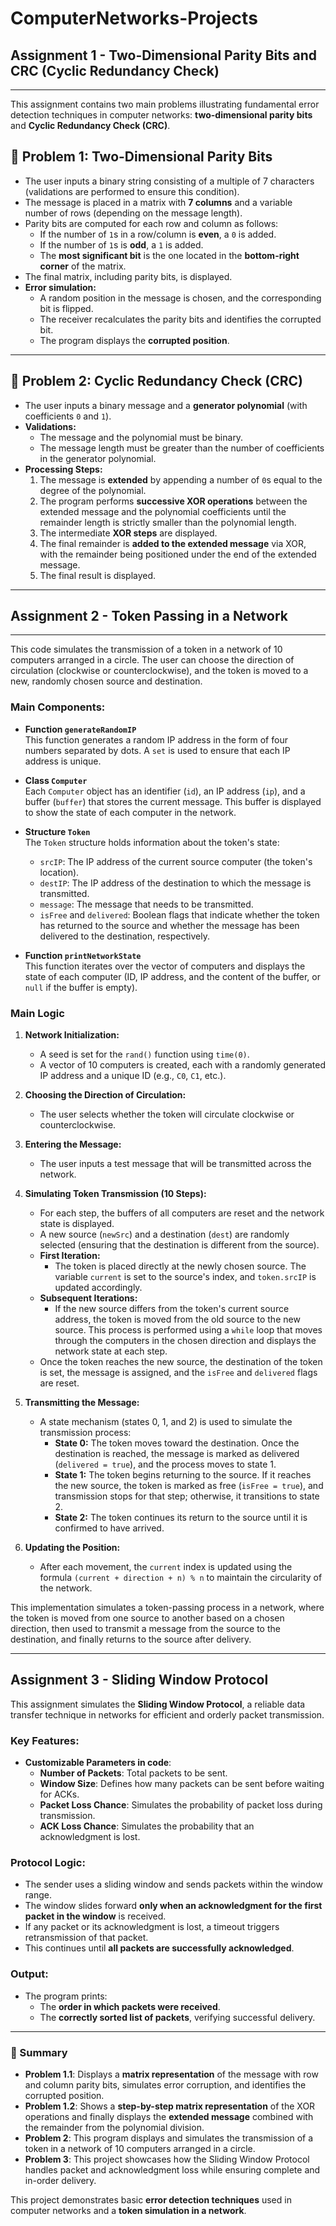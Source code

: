 # ComputerNetworks-Projects

## Assignment 1 - Two-Dimensional Parity Bits and CRC (Cyclic Redundancy Check)
---
This assignment contains two main problems illustrating fundamental error detection techniques in computer networks: **two-dimensional parity bits** and **Cyclic Redundancy Check (CRC)**.


## 🔹 Problem 1: Two-Dimensional Parity Bits

- The user inputs a binary string consisting of a multiple of 7 characters (validations are performed to ensure this condition).
- The message is placed in a matrix with **7 columns** and a variable number of rows (depending on the message length).
- Parity bits are computed for each row and column as follows:
  - If the number of `1`s in a row/column is **even**, a `0` is added.
  - If the number of `1`s is **odd**, a `1` is added.
  - The **most significant bit** is the one located in the **bottom-right corner** of the matrix.
- The final matrix, including parity bits, is displayed.
- **Error simulation:**  
  - A random position in the message is chosen, and the corresponding bit is flipped.
  - The receiver recalculates the parity bits and identifies the corrupted bit.
  - The program displays the **corrupted position**.

---

## 🔹 Problem 2: Cyclic Redundancy Check (CRC)

- The user inputs a binary message and a **generator polynomial** (with coefficients `0` and `1`).
- **Validations:**  
  - The message and the polynomial must be binary.
  - The message length must be greater than the number of coefficients in the generator polynomial.
- **Processing Steps:**  
  1. The message is **extended** by appending a number of `0`s equal to the degree of the polynomial.
  2. The program performs **successive XOR operations** between the extended message and the polynomial coefficients until the remainder length is strictly smaller than the polynomial length.
  3. The intermediate **XOR steps** are displayed.
  4. The final remainder is **added to the extended message** via XOR, with the remainder being positioned under the end of the extended message.
  5. The final result is displayed.

---

## Assignment 2 - Token Passing in a Network
---
This code simulates the transmission of a token in a network of 10 computers arranged in a circle. The user can choose the direction of circulation (clockwise or counterclockwise), and the token is moved to a new, randomly chosen source and destination.

### Main Components:

- **Function `generateRandomIP`**  
  This function generates a random IP address in the form of four numbers separated by dots. A `set` is used to ensure that each IP address is unique.

- **Class `Computer`**  
  Each `Computer` object has an identifier (`id`), an IP address (`ip`), and a buffer (`buffer`) that stores the current message. This buffer is displayed to show the state of each computer in the network.

- **Structure `Token`**  
  The `Token` structure holds information about the token's state:  
  - `srcIP`: The IP address of the current source computer (the token's location).  
  - `destIP`: The IP address of the destination to which the message is transmitted.  
  - `message`: The message that needs to be transmitted.  
  - `isFree` and `delivered`: Boolean flags that indicate whether the token has returned to the source and whether the message has been delivered to the destination, respectively.

- **Function `printNetworkState`**  
  This function iterates over the vector of computers and displays the state of each computer (ID, IP address, and the content of the buffer, or `null` if the buffer is empty).

### Main Logic

1. **Network Initialization:**  
   - A seed is set for the `rand()` function using `time(0)`.
   - A vector of 10 computers is created, each with a randomly generated IP address and a unique ID (e.g., `C0`, `C1`, etc.).

2. **Choosing the Direction of Circulation:**  
   - The user selects whether the token will circulate clockwise or counterclockwise.

3. **Entering the Message:**  
   - The user inputs a test message that will be transmitted across the network.

4. **Simulating Token Transmission (10 Steps):**  
   - For each step, the buffers of all computers are reset and the network state is displayed.
   - A new source (`newSrc`) and a destination (`dest`) are randomly selected (ensuring that the destination is different from the source).
   - **First Iteration:**  
     - The token is placed directly at the newly chosen source. The variable `current` is set to the source's index, and `token.srcIP` is updated accordingly.
   - **Subsequent Iterations:**  
     - If the new source differs from the token's current source address, the token is moved from the old source to the new source. This process is performed using a `while` loop that moves through the computers in the chosen direction and displays the network state at each step.
   - Once the token reaches the new source, the destination of the token is set, the message is assigned, and the `isFree` and `delivered` flags are reset.

5. **Transmitting the Message:**  
   - A state mechanism (states 0, 1, and 2) is used to simulate the transmission process:
     - **State 0:** The token moves toward the destination. Once the destination is reached, the message is marked as delivered (`delivered = true`), and the process moves to state 1.
     - **State 1:** The token begins returning to the source. If it reaches the new source, the token is marked as free (`isFree = true`), and transmission stops for that step; otherwise, it transitions to state 2.
     - **State 2:** The token continues its return to the source until it is confirmed to have arrived.
   
6. **Updating the Position:**  
   - After each movement, the `current` index is updated using the formula `(current + direction + n) % n` to maintain the circularity of the network.

This implementation simulates a token-passing process in a network, where the token is moved from one source to another based on a chosen direction, then used to transmit a message from the source to the destination, and finally returns to the source after delivery.

---

## Assignment 3 - Sliding Window Protocol

This assignment simulates the **Sliding Window Protocol**, a reliable data transfer technique in networks for efficient and orderly packet transmission.

### Key Features:

- **Customizable Parameters in code**:
  - **Number of Packets**: Total packets to be sent.
  - **Window Size**: Defines how many packets can be sent before waiting for ACKs.
  - **Packet Loss Chance**: Simulates the probability of packet loss during transmission.
  - **ACK Loss Chance**: Simulates the probability that an acknowledgment is lost.

### Protocol Logic:

- The sender uses a sliding window and sends packets within the window range.
- The window slides forward **only when an acknowledgment for the first packet in the window** is received.
- If any packet or its acknowledgment is lost, a timeout triggers retransmission of that packet.
- This continues until **all packets are successfully acknowledged**.

### Output:

- The program prints:
  - The **order in which packets were received**.
  - The **correctly sorted list of packets**, verifying successful delivery.
---
### 📌 Summary

- **Problem 1.1**: Displays a **matrix representation** of the message with row and column parity bits, simulates error corruption, and identifies the corrupted position.
- **Problem 1.2**: Shows a **step-by-step matrix representation** of the XOR operations and finally displays the **extended message** combined with the remainder from the polynomial division.
- **Problem 2**: This program displays and simulates the transmission of a token in a network of 10 computers arranged in a circle.
- **Problem 3**: This project showcases how the Sliding Window Protocol handles packet and acknowledgment loss while ensuring complete and in-order delivery.

This project demonstrates basic **error detection techniques** used in computer networks and a **token simulation in a network**.
